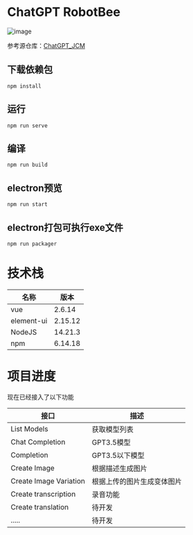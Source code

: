 # ChatGPT RobotBee
![image](https://user-images.githubusercontent.com/37908189/225677418-f8c8afb6-0747-426e-80a5-446d2b51fb68.png)


参考源仓库：[ChatGPT_JCM](https://github.com/202252197/ChatGPT_JCM)

## 下载依赖包
```
npm install
```

## 运行
```
npm run serve
```

## 编译
```
npm run build
```

## electron预览
```
npm run start
```

## electron打包可执行exe文件
```
npm run packager
```

# 技术栈

|  名称   | 版本  |
|  ----  | ----  |
| vue  | 2.6.14 |
| element-ui  | 2.15.12 |
| NodeJS  | 14.21.3 |
| npm  | 6.14.18 |


# 项目进度
现在已经接入了以下功能

|  接口   | 描述  |
|  ----  | ----  |
| List Models  | 获取模型列表 |
| Chat Completion  | GPT3.5模型 |
| Completion  | GPT3.5以下模型 |
| Create Image  | 根据描述生成图片 |
| Create Image Variation  | 根据上传的图片生成变体图片 |
| Create transcription  | 录音功能 |
| Create translation    | 待开发 |
| .....    | 待开发 |
